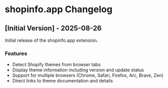 # shopinfo.app Changelog

## [Initial Version] - 2025-08-26

Initial release of the shopinfo.app extension.

### Features
- Detect Shopify themes from browser tabs
- Display theme information including version and update status
- Support for multiple browsers (Chrome, Safari, Firefox, Arc, Brave, Zen)
- Direct links to theme documentation and details